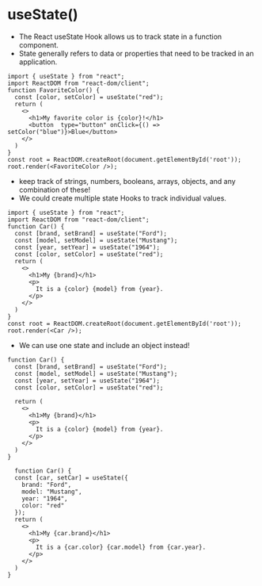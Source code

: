 # useState()
- The React useState Hook allows us to track state in a function component.
- State generally refers to data or properties that need to be tracked in an application.

```
import { useState } from "react";
import ReactDOM from "react-dom/client";
function FavoriteColor() {
  const [color, setColor] = useState("red");
  return (
    <>
      <h1>My favorite color is {color}!</h1>
      <button  type="button" onClick={() => setColor("blue")}>Blue</button>
    </>
  )
}
const root = ReactDOM.createRoot(document.getElementById('root'));
root.render(<FavoriteColor />);
```

- keep track of strings, numbers, booleans, arrays, objects, and any combination of these!
- We could create multiple state Hooks to track individual values.
  
```
import { useState } from "react";
import ReactDOM from "react-dom/client";
function Car() {
  const [brand, setBrand] = useState("Ford");
  const [model, setModel] = useState("Mustang");
  const [year, setYear] = useState("1964");
  const [color, setColor] = useState("red");
  return (
    <>
      <h1>My {brand}</h1>
      <p>
        It is a {color} {model} from {year}.
      </p>
    </>
  )
}
const root = ReactDOM.createRoot(document.getElementById('root'));
root.render(<Car />);
```

- We can use one state and include an object instead!

```
function Car() {
  const [brand, setBrand] = useState("Ford");
  const [model, setModel] = useState("Mustang");
  const [year, setYear] = useState("1964");
  const [color, setColor] = useState("red");

  return (
    <>
      <h1>My {brand}</h1>
      <p>
        It is a {color} {model} from {year}.
      </p>
    </>
  )
}
```

```
  function Car() {
  const [car, setCar] = useState({
    brand: "Ford",
    model: "Mustang",
    year: "1964",
    color: "red"
  });
  return (
    <>
      <h1>My {car.brand}</h1>
      <p>
        It is a {car.color} {car.model} from {car.year}.
      </p>
    </>
  )
}
```

